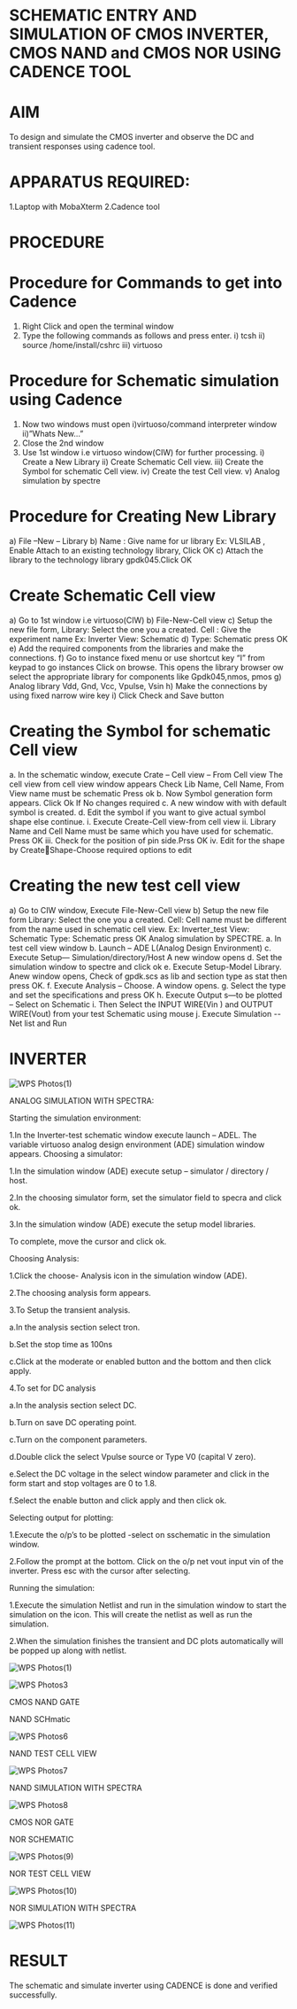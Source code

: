# SCHEMATIC ENTRY AND SIMULATION OF CMOS INVERTER, CMOS NAND and CMOS NOR USING CADENCE TOOL                                                                                      

# AIM
To design and simulate the CMOS inverter and observe the DC and transient responses using cadence tool.

# APPARATUS REQUIRED:
 1.Laptop with MobaXterm
 2.Cadence tool

# PROCEDURE
# Procedure for Commands to get into Cadence
1. Right Click and open the terminal window
2. Type the following commands as follows and press enter. i) tcsh ii) source /home/install/cshrc iii)
virtuoso

# Procedure for Schematic simulation using Cadence
1. Now two windows must open i)virtuoso/command interpreter window ii)”Whats New…”
2. Close the 2nd window
3. Use 1st window i.e virtuoso window(CIW) for further processing. i) Create a New Library ii) Create
Schematic Cell view. iii) Create the Symbol for schematic Cell view. iv) Create the test Cell view. v)
Analog simulation by spectre

# Procedure for Creating New Library
a) File –New – Library b) Name : Give name for ur library Ex: VLSILAB , Enable Attach to an existing
technology library, Click OK c) Attach the library to the technology library gpdk045.Click OK

# Create Schematic Cell view
a) Go to 1st window i.e virtuoso(CIW) b) File-New-Cell view c) Setup the new file form, Library: Select
the one you a created. Cell : Give the experiment name Ex: Inverter View: Schematic d) Type: Schematic
press OK e) Add the required components from the libraries and make the connections. f) Go to
instance fixed menu or use shortcut key “I” from keypad to go instances Click on browse. This opens
the library browser ow select the appropriate library for components like Gpdk045,nmos, pmos g) Analog library Vdd, Gnd, Vcc, Vpulse, Vsin h) Make the connections by using fixed narrow wire key i)
Click Check and Save button

# Creating the Symbol for schematic Cell view
a. In the schematic window, execute Crate – Cell view – From Cell view The cell view from cell view
window appears Check Lib Name, Cell Name, From View name must be schematic Press ok b. Now
Symbol generation form appears. Click Ok If No changes required c. A new window with with default
symbol is created. d. Edit the symbol if you want to give actual symbol shape else continue. i. Execute
Create-Cell view-from cell view ii. Library Name and Cell Name must be same which you have used for
schematic. Press OK iii. Check for the position of pin side.Prss OK iv. Edit for the shape by CreateShape-Choose required options to edit

# Creating the new test cell view
a) Go to CIW window, Execute File-New-Cell view b) Setup the new file form Library: Select the one
you a created. Cell: Cell name must be different from the name used in schematic cell view. Ex:
Inverter_test View: Schematic Type: Schematic press OK Analog simulation by SPECTRE. a. In test cell
view window b. Launch – ADE L(Analog Design Environment) c. Execute Setup—
Simulation/directory/Host A new window opens d. Set the simulation window to spectre and click ok e.
Execute Setup-Model Library. Anew window opens, Check of gpdk.scs as lib and section type as stat
then press OK. f. Execute Analysis – Choose. A window opens. g. Select the type and set the
specifications and press OK h. Execute Output s—to be plotted – Select on Schematic i. Then Select the
INPUT WIRE(Vin ) and OUTPUT WIRE(Vout) from your test Schematic using mouse j. Execute
Simulation -- Net list and Run

# INVERTER


![WPS Photos(1)](https://github.com/CalebSamraj14/VLSI-LAB-EXP-6/assets/163808923/c2d18432-64a1-4b50-98e0-09d75461f33e)


ANALOG SIMULATION WITH SPECTRA:

Starting the simulation environment:

1.In the Inverter-test schematic window execute launch – ADEL. The variable virtuoso analog design environment (ADE) simulation window appears.
Choosing a simulator:

1.In the simulation window (ADE) execute setup – simulator / directory / host.

2.In the choosing simulator form, set the simulator field to specra and click ok.

3.In the simulation window (ADE) execute the setup model libraries.

To complete, move the cursor and click ok.

Choosing Analysis:

1.Click the choose- Analysis icon in the simulation window (ADE).

2.The choosing analysis form appears.

3.To Setup the transient analysis.

a.In the analysis section select tron.

b.Set the stop time as 100ns

c.Click at the moderate or enabled button and the bottom and then click apply.

4.To set for DC analysis

a.In the analysis section select DC.

b.Turn on save DC operating point.

c.Turn on the component parameters.

d.Double click the select Vpulse source or Type V0 (capital V zero).

e.Select the DC voltage in the select window parameter and click in the form start and stop voltages are 0 to 1.8.

f.Select the enable button and click apply and then click ok.

Selecting output for plotting:

1.Execute the o/p’s to be plotted  -select on sschematic in the simulation window.

2.Follow the prompt at the bottom. Click on the o/p net vout input vin of the inverter. Press esc with the cursor after selecting.

Running the simulation:

1.Execute the simulation Netlist and run in the simulation window to start the simulation on the icon. This will create the netlist as well as run the simulation.

2.When the simulation finishes the transient and DC plots automatically will be popped up along with netlist.



![WPS Photos(1)](https://github.com/CalebSamraj14/VLSI-LAB-EXP-6/assets/163808923/d2b0da9d-e05e-4387-8ebd-5e599458b297)


![WPS Photos3](https://github.com/CalebSamraj14/VLSI-LAB-EXP-6/assets/163808923/94933613-5e83-4c98-85c7-3c61a462ad73)



CMOS NAND GATE

NAND SCHmatic

![WPS Photos6](https://github.com/CalebSamraj14/VLSI-LAB-EXP-6/assets/163808923/36c161a0-eb38-49b6-901b-6971e3616a1a)


NAND TEST CELL VIEW

![WPS Photos7](https://github.com/CalebSamraj14/VLSI-LAB-EXP-6/assets/163808923/f46287ff-b86f-4b19-a593-9f85c4709baf)


NAND SIMULATION WITH SPECTRA


![WPS Photos8](https://github.com/CalebSamraj14/VLSI-LAB-EXP-6/assets/163808923/45dfa853-6889-4368-b2cf-5374378a6140)







CMOS NOR GATE

NOR SCHEMATIC

![WPS Photos(9)](https://github.com/CalebSamraj14/VLSI-LAB-EXP-6/assets/163808923/2169a189-aeb8-43e2-9c03-4cb13912a342)






NOR TEST CELL VIEW

![WPS Photos(10)](https://github.com/CalebSamraj14/VLSI-LAB-EXP-6/assets/163808923/ab9d82cf-6b2b-47b8-af58-f46a9e71f6d3)


NOR SIMULATION WITH SPECTRA

![WPS Photos(11)](https://github.com/CalebSamraj14/VLSI-LAB-EXP-6/assets/163808923/ca0d0123-8544-4693-9377-1702e4058300)

# RESULT
The schematic and simulate inverter using CADENCE is done and verified successfully.

